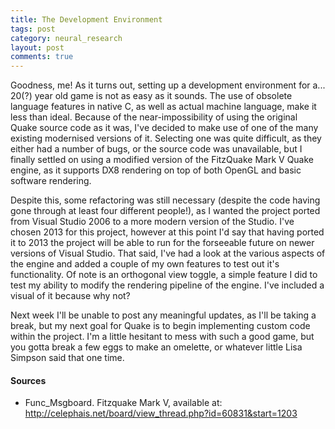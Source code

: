 ```yaml
---
title: The Development Environment
tags: post
category: neural_research
layout: post
comments: true
---
```


Goodness, me! As it turns out, setting up a development environment for a... 20(?) year old game is not as easy as it sounds. The use of obsolete language features in native C, as well as actual machine language, make it less than ideal. Because of the near-impossibility of using the original Quake source code as it was, I've decided to make use of one of the many existing modernised versions of it. Selecting one was quite difficult, as they either had a number of bugs, or the source code was unavailable, but I finally settled on using a modified version of the FitzQuake Mark V Quake engine, as it supports DX8 rendering on top of both OpenGL and basic software rendering. 

Despite this, some refactoring was still necessary (despite the code having gone through at least four different people!), as I wanted the project ported from Visual Studio 2006 to a more modern version of the Studio. I've chosen 2013 for this project, however at this point I'd say that having ported it to 2013 the project will be able to run for the forseeable future on newer versions of Visual Studio. That said, I've had a look at the various aspects of the engine and added a couple of my own features to test out it's functionality. Of note is an orthogonal view toggle, a simple feature I did to test my ability to modify the rendering pipeline of the engine. I've included a visual of it because why not?

Next week I'll be unable to post any meaningful updates, as I'll be taking a break, but my next goal for Quake is to begin implementing custom code within the project. I'm a little hesitant to mess with such a good game, but you gotta break a few eggs to make an omelette, or whatever little Lisa Simpson said that one time. 

<h4>Sources</h4>
<ul class="sources">
  <li id="s1">Func_Msgboard. Fitzquake Mark V, available at: <a href="http://celephais.net/board/view_thread.php?id=60831&start=1203">http://celephais.net/board/view_thread.php?id=60831&start=1203</a></li>
</ul>